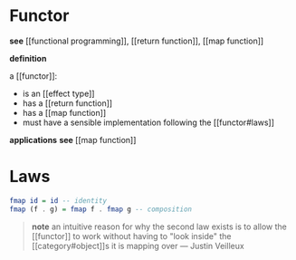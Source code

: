 # Functor

**see** [[functional programming]], [[return function]], [[map function]]

**definition**

a [[functor]]:

- is an [[effect type]]
- has a [[return function]]
- has a [[map function]]
- must have a sensible implementation following the [[functor#laws]]

**applications** **see** [[map function]]

# Laws

```haskell
fmap id = id -- identity
fmap (f . g) = fmap f . fmap g -- composition
```

> **note** an intuitive reason for why the second law exists is to allow the [[functor]] to work without having to "look inside" the [[category#object]]s it is mapping over &mdash; Justin Veilleux
